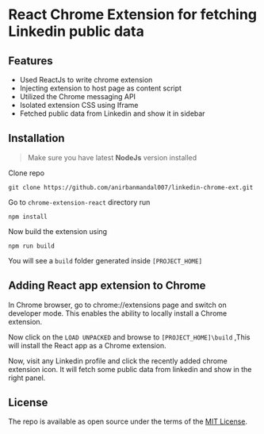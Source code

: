 # React Chrome Extension for fetching Linkedin public data

## Features

- Used ReactJs to write chrome extension
- Injecting extension to host page as content script
- Utilized the Chrome messaging API
- Isolated extension CSS using Iframe
- Fetched public data from Linkedin and show it in sidebar

## Installation
>Make sure you have latest **NodeJs** version installed

Clone repo

```
git clone https://github.com/anirbanmandal007/linkedin-chrome-ext.git
```
Go to `chrome-extension-react` directory run

```
npm install
```
Now build the extension using
```
npm run build
```
You will see a `build` folder generated inside `[PROJECT_HOME]`

## Adding React app extension to Chrome

In Chrome browser, go to chrome://extensions page and switch on developer mode. This enables the ability to locally install a Chrome extension.


Now click on the `LOAD UNPACKED` and browse to `[PROJECT_HOME]\build` ,This will install the React app as a Chrome extension.

Now, visit any Linkedin profile and click the recently added chrome extension icon. It will fetch some public data from linkedin and show in the right panel.


## License

The repo is available as open source under the terms of the [MIT License](http://opensource.org/licenses/MIT).
